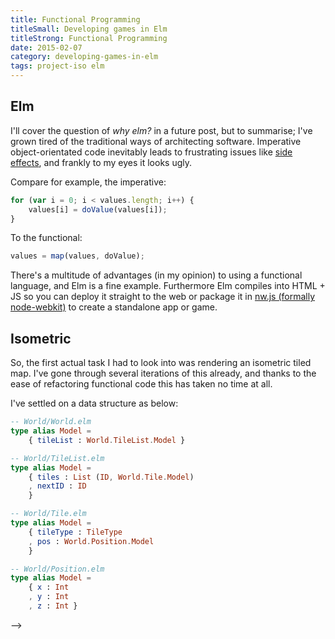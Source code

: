 ```yaml
---
title: Functional Programming
titleSmall: Developing games in Elm
titleStrong: Functional Programming
date: 2015-02-07
category: developing-games-in-elm
tags: project-iso elm
---
```


## Elm

I'll cover the question of _why elm?_ in a future post, but to summarise; I've grown tired of the traditional ways of architecting software. Imperative object-orientated code inevitably leads to frustrating issues like [side effects](http://www.wikiwand.com/en/Side_effect_(computer_science)), and frankly to my eyes it looks ugly.

Compare for example, the imperative:

```js
for (var i = 0; i < values.length; i++) {
    values[i] = doValue(values[i]);
}
```

To the functional:

```js
values = map(values, doValue);
```

There's a multitude of advantages (in my opinion) to using a functional language, and Elm is a fine example. Furthermore Elm compiles into HTML + JS so you can deploy it straight to the web or package it in [nw.js (formally node-webkit)](https://github.com/nwjs/nw.js) to create a standalone app or game.


## Isometric

So, the first actual task I had to look into was rendering an isometric tiled map. I've gone through several iterations of this already, and thanks to the ease of refactoring functional code this has taken no time at all.

I've settled on a data structure as below:

```elm
-- World/World.elm
type alias Model =
    { tileList : World.TileList.Model }

-- World/TileList.elm
type alias Model =
    { tiles : List (ID, World.Tile.Model)
    , nextID : ID
    }

-- World/Tile.elm
type alias Model =
    { tileType : TileType
    , pos : World.Position.Model
    }

-- World/Position.elm
type alias Model =
    { x : Int
    , y : Int
    , z : Int }
```
-->